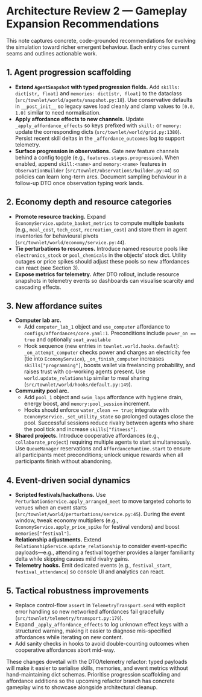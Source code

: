 # Architecture Review 2 — Gameplay Expansion Recommendations

This note captures concrete, code-grounded recommendations for evolving the simulation toward richer emergent behaviour. Each entry cites current seams and outlines actionable work.

## 1. Agent progression scaffolding

- **Extend `AgentSnapshot` with typed progression fields.** Add `skills: dict[str, float]` and `memories: dict[str, float]` to the dataclass (`src/townlet/world/agents/snapshot.py:18`). Use conservative defaults in `__post_init__` so legacy saves load cleanly and clamp values to `[0.0, 1.0]` similar to need normalisation.
- **Apply affordance effects to new channels.** Update `_apply_affordance_effects` so keys prefixed with `skill:` or `memory:` update the corresponding dicts (`src/townlet/world/grid.py:1380`). Persist recent skill deltas in the `_affordance_outcomes` log to support telemetry.
- **Surface progression in observations.** Gate new feature channels behind a config toggle (e.g., `features.stages.progression`). When enabled, append `skill:<name>` and `memory:<name>` features in `ObservationBuilder` (`src/townlet/observations/builder.py:44`) so policies can learn long-term arcs. Document sampling behaviour in a follow-up DTO once observation typing work lands.

## 2. Economy depth and resource categories

- **Promote resource tracking.** Expand `EconomyService.update_basket_metrics` to compute multiple baskets (e.g., `meal_cost`, `tech_cost`, `recreation_cost`) and store them in agent inventories for behavioural pivots (`src/townlet/world/economy/service.py:44`).
- **Tie perturbations to resources.** Introduce named resource pools like `electronics_stock` or `pool_chemicals` in the objects’ stock dict. Utility outages or price spikes should adjust these pools so new affordances can react (see Section 3).
- **Expose metrics for telemetry.** After DTO rollout, include resource snapshots in telemetry events so dashboards can visualise scarcity and cascading effects.

## 3. New affordance suites

- **Computer lab arc.**
  - Add `computer_lab_1` object and `use_computer` affordance to `configs/affordances/core.yaml:1`. Preconditions include `power_on == true` and optionally `seat_available`
  - Hook sequence (new entries in `townlet.world.hooks.default`): `_on_attempt_computer` checks power and charges an electricity fee (tie into `EconomyService`), `_on_finish_computer` increases `skills["programming"]`, boosts wallet via freelancing probability, and raises trust with co-working agents present. Use `world.update_relationship` similar to meal sharing (`src/townlet/world/hooks/default.py:149`).
- **Community pool arc.**
  - Add `pool_1` object and `swim_laps` affordance with hygiene drain, energy boost, and `memory:pool_session` increment.
  - Hooks should enforce `water_clean == true`; integrate with `EconomyService._set_utility_state` so prolonged outages close the pool. Successful sessions reduce rivalry between agents who share the pool tick and increase `skills["fitness"]`.
- **Shared projects.** Introduce cooperative affordances (e.g., `collaborate_project`) requiring multiple agents to start simultaneously. Use `QueueManager` reservations and `AffordanceRuntime.start` to ensure all participants meet preconditions; unlock unique rewards when all participants finish without abandoning.

## 4. Event-driven social dynamics

- **Scripted festivals/hackathons.** Use `PerturbationService.apply_arranged_meet` to move targeted cohorts to venues when an event starts (`src/townlet/world/perturbations/service.py:45`). During the event window, tweak economy multipliers (e.g., `EconomyService.apply_price_spike` for festival vendors) and boost `memories["festival"]`.
- **Relationship adjustments.** Extend `RelationshipService.update_relationship` to consider event-specific payloads—e.g., attending a festival together provides a larger familiarity delta while skipping causes mild rivalry gains.
- **Telemetry hooks.** Emit dedicated events (e.g., `festival_start`, `festival_attendance`) so console UI and analytics can react.

## 5. Tactical robustness improvements

- Replace control-flow `assert` in `TelemetryTransport.send` with explicit error handling so new networked affordances fail gracefully (`src/townlet/telemetry/transport.py:179`).
- Expand `_apply_affordance_effects` to log unknown effect keys with a structured warning, making it easier to diagnose mis-specified affordances while iterating on new content.
- Add sanity checks in hooks to avoid double-counting outcomes when cooperative affordances abort mid-way.

These changes dovetail with the DTO/telemetry refactor: typed payloads will make it easier to serialise skills, memories, and event metrics without hand-maintaining dict schemas. Prioritise progression scaffolding and affordance additions so the upcoming refactor branch has concrete gameplay wins to showcase alongside architectural cleanup.
